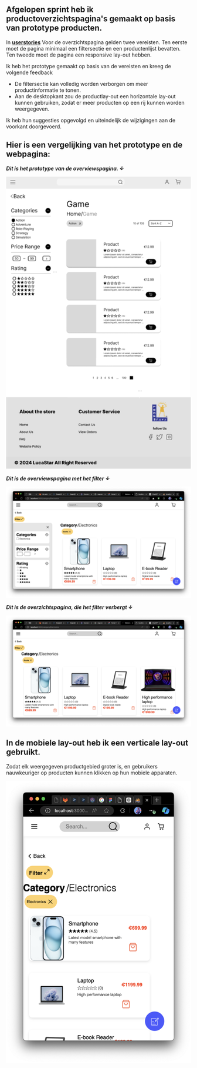 ## Afgelopen sprint heb ik productoverzichtspagina's gemaakt op basis van prototype producten.

In [**userstories**](https://gitlab.fdmci.hva.nl/propedeuse-hbo-ict/onderwijs/2023-2024/out-b-se-bim/blok-4/caaruujuuwoo65/-/issues/29?work_item_iid=53) Voor de overzichtspagina gelden twee vereisten. Ten eerste moet de pagina minimaal een filtersectie en een productenlijst bevatten. Ten tweede moet de pagina een responsive lay-out hebben.

Ik heb het prototype gemaakt op basis van de vereisten en kreeg de volgende feedback

- De filtersectie kan volledig worden verborgen om meer productinformatie te tonen.
- Aan de desktopkant zou de productlay-out een horizontale lay-out kunnen gebruiken, zodat er meer producten op een rij kunnen worden weergegeven.

Ik heb hun suggesties opgevolgd en uiteindelijk de wijzigingen aan de voorkant doorgevoerd.

## Hier is een vergelijking van het prototype en de webpagina:

**_Dit is het prototype van de overviewspagina. ↓_**

![Untitled](image/prototype.png)

**_Dit is de overviewspagina met het filter ↓_**

![Untitled](image/overviewpage_1_.png)

_**Dit is de overzichtspagina, die het filter verbergt ↓**_

![Untitled](image/overviewpage_2_.png)


## In de mobiele lay-out heb ik een verticale lay-out gebruikt.
Zodat elk weergegeven productgebied groter is, en gebruikers nauwkeuriger op producten kunnen klikken op hun mobiele apparaten.

![Untitled](image/overviewpage_3_.png)


